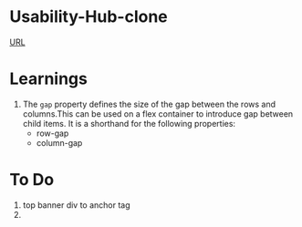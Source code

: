 # Usability-Hub-clone

[URL](https://usabilityhub.com/)

# Learnings

1. The `gap` property defines the size of the gap between the rows and columns.This can be used on a flex container to introduce gap between child items. It is a shorthand for the following properties:
   - row-gap
   - column-gap

# To Do

1. top banner div to anchor tag
2.
